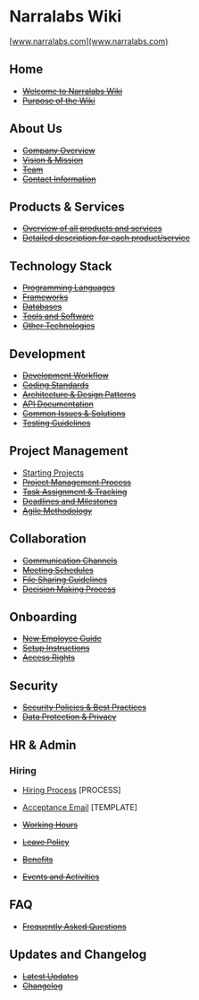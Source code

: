 # **Narralabs Wiki**
[www.narralabs.com](www.narralabs.com)

## **Home**

- ~~[Welcome to Narralabs Wiki](url)~~
- ~~[Purpose of the Wiki](url)~~

## **About Us**

- ~~[Company Overview](url)~~
- ~~[Vision & Mission](url)~~
- ~~[Team](url)~~
- ~~[Contact Information](url)~~

## **Products & Services**

- ~~[Overview of all products and services](url)~~
- ~~[Detailed description for each product/service](url)~~

## **Technology Stack**

- ~~[Programming Languages](url)~~
- ~~[Frameworks](url)~~
- ~~[Databases](url)~~
- ~~[Tools and Software](url)~~
- ~~[Other Technologies](url)~~

## **Development**

- ~~[Development Workflow](url)~~
- ~~[Coding Standards](url)~~
- ~~[Architecture & Design Patterns](url)~~
- ~~[API Documentation](url)~~
- ~~[Common Issues & Solutions](url)~~
- ~~[Testing Guidelines](url)~~

## **Project Management**

- [Starting Projects](https://github.com/admin-narralabs/wiki/blob/main/starting-projects.md)
- ~~[Project Management Process](url)~~
- ~~[Task Assignment & Tracking](url)~~
- ~~[Deadlines and Milestones](url)~~
- ~~[Agile Methodology](url)~~

## **Collaboration**

- ~~[Communication Channels](url)~~
- ~~[Meeting Schedules](url)~~
- ~~[File Sharing Guidelines](url)~~
- ~~[Decision Making Process](url)~~

## **Onboarding**

- ~~[New Employee Guide](url)~~
- ~~[Setup Instructions](url)~~
- ~~[Access Rights](url)~~

## **Security**

- ~~[Security Policies & Best Practices](url)~~
- ~~[Data Protection & Privacy](url)~~

## **HR & Admin**

### Hiring
- [Hiring Process](https://github.com/admin-narralabs/wiki/blob/main/hiring.md) [PROCESS]
- [Acceptance Email](https://github.com/admin-narralabs/wiki/blob/main/acceptance-email) [TEMPLATE]

- ~~[Working Hours](url)~~
- ~~[Leave Policy](url)~~
- ~~[Benefits](url)~~
- ~~[Events and Activities](url)~~

## **FAQ**

- ~~[Frequently Asked Questions](url)~~

## **Updates and Changelog**

- ~~[Latest Updates](url)~~
- ~~[Changelog](url)~~
